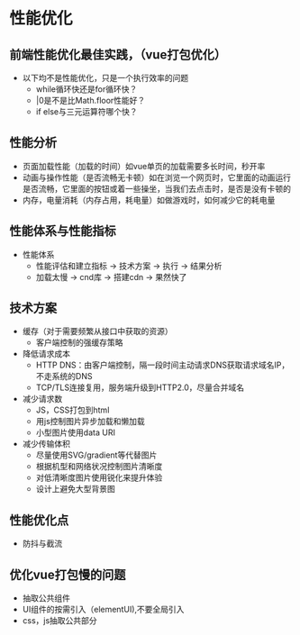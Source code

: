 # 性能优化

## 前端性能优化最佳实践，（vue打包优化）

- 以下均不是性能优化，只是一个执行效率的问题
  - while循环快还是for循环快？
  - |0是不是比Math.floor性能好？
  - if else与三元运算符哪个快？

## 性能分析
- 页面加载性能（加载的时间）如vue单页的加载需要多长时间，秒开率
- 动画与操作性能（是否流畅无卡顿）如在浏览一个网页时，它里面的动画运行是否流畅，它里面的按钮或着一些操坐，当我们去点击时，是否是没有卡顿的
- 内存，电量消耗（内存占用，耗电量）如做游戏时，如何减少它的耗电量

## 性能体系与性能指标
- 性能体系
  - 性能评估和建立指标 -> 技术方案 -> 执行 -> 结果分析 
  - 加载太慢 -> cnd库 -> 搭建cdn -> 果然快了

## 技术方案
- 缓存（对于需要频繁从接口中获取的资源）
  - 客户端控制的强缓存策略
- 降低请求成本
  - HTTP DNS：由客户端控制，隔一段时间主动请求DNS获取请求域名IP，不走系统的DNS
  - TCP/TLS连接复用，服务端升级到HTTP2.0，尽量合并域名
- 减少请求数
  - JS，CSS打包到html
  - 用js控制图片异步加载和懒加载
  - 小型图片使用data URI
- 减少传输体积
  - 尽量使用SVG/gradient等代替图片
  - 根据机型和网络状况控制图片清晰度
  - 对低清晰度图片使用锐化来提升体验
  - 设计上避免大型背景图

## 性能优化点
- 防抖与截流

## 优化vue打包慢的问题
- 抽取公共组件
- UI组件的按需引入（elementUI),不要全局引入
- css，js抽取公共部分